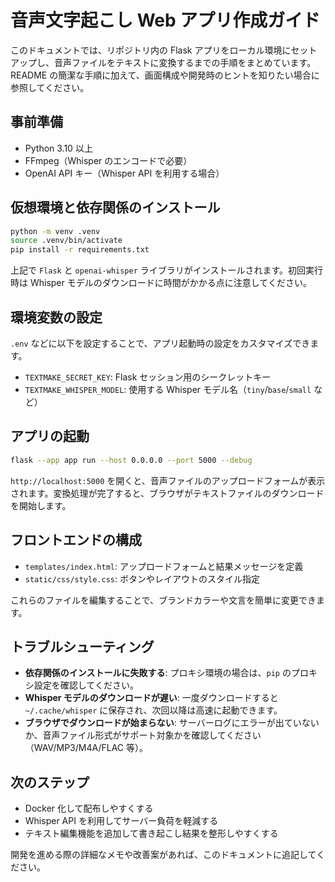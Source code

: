 # 音声文字起こし Web アプリ作成ガイド

このドキュメントでは、リポジトリ内の Flask アプリをローカル環境にセットアップし、音声ファイルをテキストに変換するまでの手順をまとめています。README の簡潔な手順に加えて、画面構成や開発時のヒントを知りたい場合に参照してください。

## 事前準備

- Python 3.10 以上
- FFmpeg（Whisper のエンコードで必要）
- OpenAI API キー（Whisper API を利用する場合）

## 仮想環境と依存関係のインストール

```bash
python -m venv .venv
source .venv/bin/activate
pip install -r requirements.txt
```

上記で `Flask` と `openai-whisper` ライブラリがインストールされます。初回実行時は Whisper モデルのダウンロードに時間がかかる点に注意してください。

## 環境変数の設定

`.env` などに以下を設定することで、アプリ起動時の設定をカスタマイズできます。

- `TEXTMAKE_SECRET_KEY`: Flask セッション用のシークレットキー
- `TEXTMAKE_WHISPER_MODEL`: 使用する Whisper モデル名（`tiny`/`base`/`small` など）

## アプリの起動

```bash
flask --app app run --host 0.0.0.0 --port 5000 --debug
```

`http://localhost:5000` を開くと、音声ファイルのアップロードフォームが表示されます。変換処理が完了すると、ブラウザがテキストファイルのダウンロードを開始します。

## フロントエンドの構成

- `templates/index.html`: アップロードフォームと結果メッセージを定義
- `static/css/style.css`: ボタンやレイアウトのスタイル指定

これらのファイルを編集することで、ブランドカラーや文言を簡単に変更できます。

## トラブルシューティング

- **依存関係のインストールに失敗する**: プロキシ環境の場合は、`pip` のプロキシ設定を確認してください。
- **Whisper モデルのダウンロードが遅い**: 一度ダウンロードすると `~/.cache/whisper` に保存され、次回以降は高速に起動できます。
- **ブラウザでダウンロードが始まらない**: サーバーログにエラーが出ていないか、音声ファイル形式がサポート対象かを確認してください（WAV/MP3/M4A/FLAC 等）。

## 次のステップ

- Docker 化して配布しやすくする
- Whisper API を利用してサーバー負荷を軽減する
- テキスト編集機能を追加して書き起こし結果を整形しやすくする

開発を進める際の詳細なメモや改善案があれば、このドキュメントに追記してください。
